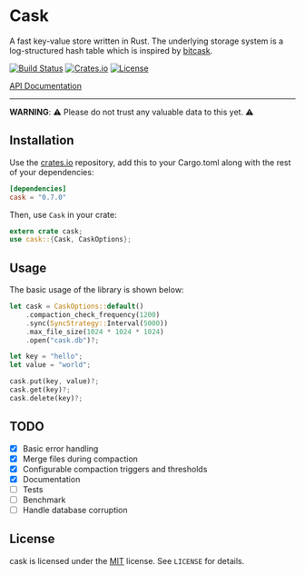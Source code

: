 # Cask

A fast key-value store written in Rust. The underlying storage system is a log-structured hash table
which is inspired by [bitcask](https://github.com/basho/bitcask/).

[![Build Status](https://travis-ci.org/andresilva/cask.svg?branch=master)](https://travis-ci.org/andresilva/cask)
[![Crates.io](https://img.shields.io/crates/v/cask.svg?maxage=2592000)](https://crates.io/crates/cask)
[![License](https://img.shields.io/dub/l/vibe-d.svg)](https://raw.githubusercontent.com/andresilva/cask/master/LICENSE)

[API Documentation](http://andresilva.github.io/cask)

* * *

**WARNING**: ⚠️ Please do not trust any valuable data to this yet. ⚠️

## Installation

Use the [crates.io](http://crates.io/) repository, add this to your Cargo.toml along with the rest
of your dependencies:

```toml
[dependencies]
cask = "0.7.0"
```

Then, use `Cask` in your crate:

```rust
extern crate cask;
use cask::{Cask, CaskOptions};
```

## Usage

The basic usage of the library is shown below:

```rust
let cask = CaskOptions::default()
    .compaction_check_frequency(1200)
    .sync(SyncStrategy::Interval(5000))
    .max_file_size(1024 * 1024 * 1024)
    .open("cask.db")?;

let key = "hello";
let value = "world";

cask.put(key, value)?;
cask.get(key)?;
cask.delete(key)?;
```

## TODO

- [X] Basic error handling
- [X] Merge files during compaction
- [X] Configurable compaction triggers and thresholds
- [X] Documentation
- [ ] Tests
- [ ] Benchmark
- [ ] Handle database corruption

## License

cask is licensed under the [MIT](http://opensource.org/licenses/MIT) license. See `LICENSE` for
details.
